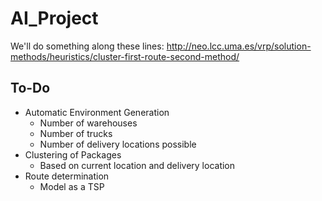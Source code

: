 # AI_Project
We'll do something along these lines: http://neo.lcc.uma.es/vrp/solution-methods/heuristics/cluster-first-route-second-method/

## To-Do
- Automatic Environment Generation
  - Number of warehouses
  - Number of trucks
  - Number of delivery locations possible
- Clustering of Packages 
  - Based on current location and delivery location
- Route determination
  - Model as a TSP
